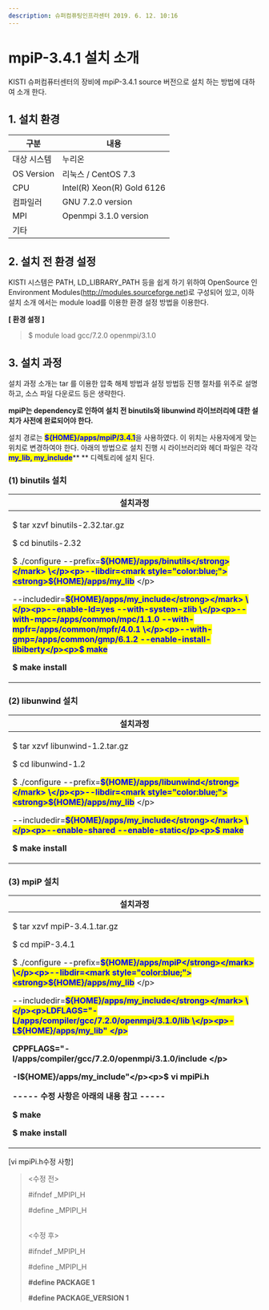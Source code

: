 ```yaml
---
description: 슈퍼컴퓨팅인프라센터 2019. 6. 12. 10:16
---
```


# mpiP-3.4.1 설치 소개

KISTI 슈퍼컴퓨터센터의 장비에 mpiP-3.4.1 source 버전으로 설치 하는 방법에 대하여 소개 한다.



## **1. 설치 환경**

|   **구분**    | **내용**                     |
| ----------- | -------------------------- |
|  대상 시스템     | 누리온                        |
|  OS Version | 리눅스 / CentOS 7.3           |
|  CPU        | Intel(R) Xeon(R) Gold 6126 |
|  컴파일러       | GNU 7.2.0 version          |
|  MPI        | Openmpi 3.1.0 version      |
|  기타         |                            |



## **2. 설치 전 환경 설정**

KISTI 시스템은 PATH, LD\_LIBRARY\_PATH 등을 쉽게 하기 위하여 OpenSource 인 Environment Modules(http://modules.sourceforge.net)로 구성되어 있고, 이하 설치 소개 에서는 module load를 이용한 환경 설정 방법을 이용한다.



**\[ 환경 설정 ]**

> &#x20;$ module load gcc/7.2.0 openmpi/3.1.0

## **3. 설치 과정**

&#x20;설치 과정 소개는 tar 를 이용한 압축 해제 방법과 설정 방법등 진행 절차를 위주로 설명하고, 소스 파일 다운로드 등은 생략한다.&#x20;

**mpiP는 dependency로 인하여 설치 전 binutils와 libunwind 라이브러리에 대한 설치가 사전에 완료되어야 한다.**

설치 경로는 <mark style="color:blue;">**${HOME}/apps/mpiP/3.4.1**</mark>을 사용하였다. 이 위치는 사용자에게 맞는 위치로 변경하여야 한다. 아래의 방법으로 설치 진행 시 라이브러리와 헤더 파일은 각각 <mark style="color:blue;">**my\_lib, my\_include**</mark>** ** 디렉토리에 설치 된다.&#x20;

### &#x20; **(1) binutils 설치**

|   **설치과정**                                                                                                                                                                                                                                                                                                                                                                                                                                                                                                                                                                                  |
| ------------------------------------------------------------------------------------------------------------------------------------------------------------------------------------------------------------------------------------------------------------------------------------------------------------------------------------------------------------------------------------------------------------------------------------------------------------------------------------------------------------------------------------------------------------------------------------------- |
| <p>$ tar xzvf binutils-2.32.tar.gz</p><p>$ cd binutils-2.32 </p><p>$ ./configure --prefix=<mark style="color:blue;"><strong>${HOME}/apps/binutils</strong></mark> \</p><p>--libdir=<mark style="color:blue;"><strong>${HOME}/apps/my_lib</strong></mark> \</p><p>--includedir=<mark style="color:blue;"><strong>${HOME}/apps/my_include</strong></mark> \</p><p>--enable-ld=yes --with-system-zlib \</p><p>--with-mpc=/apps/common/mpc/1.1.0 --with-mpfr=/apps/common/mpfr/4.0.1 \</p><p>--with-gmp=/apps/common/gmp/6.1.2 --enable-install-libiberty</p><p>$ make</p><p>$ make install</p> |



### &#x20; **(2) libunwind 설치**

|   **설치과정**                                                                                                                                                                                                                                                                                                                                                                                                                            |
| ------------------------------------------------------------------------------------------------------------------------------------------------------------------------------------------------------------------------------------------------------------------------------------------------------------------------------------------------------------------------------------------------------------------------------------- |
| <p>$ tar xzvf libunwind-1.2.tar.gz</p><p>$ cd libunwind-1.2</p><p>$ ./configure --prefix=<mark style="color:blue;"><strong>${HOME}/apps/libunwind</strong></mark> \</p><p>--libdir=<mark style="color:blue;"><strong>${HOME}/apps/my_lib</strong></mark> \</p><p>--includedir=<mark style="color:blue;"><strong>${HOME}/apps/my_include</strong></mark> \</p><p>--enable-shared --enable-static</p><p>$ make</p><p>$ make install</p> |



### &#x20; **(3) mpiP 설치**

|   **설치과정**                                                                                                                                                                                                                                                                                                                                                                                                                                                                                                                                                                                                                                                   |
| ------------------------------------------------------------------------------------------------------------------------------------------------------------------------------------------------------------------------------------------------------------------------------------------------------------------------------------------------------------------------------------------------------------------------------------------------------------------------------------------------------------------------------------------------------------------------------------------------------------------------------------------------------------ |
| <p>$ tar xzvf mpiP-3.4.1.tar.gz</p><p>$ cd mpiP-3.4.1</p><p>$ ./configure --prefix=<mark style="color:blue;"><strong>${HOME}/apps/mpiP</strong></mark> \</p><p>--libdir=<mark style="color:blue;"><strong>${HOME}/apps/my_lib</strong></mark> \</p><p>--includedir=<mark style="color:blue;"><strong>${HOME}/apps/my_include</strong></mark> \</p><p>LDFLAGS="-L/apps/compiler/gcc/7.2.0/openmpi/3.1.0/lib \</p><p>-L${HOME}/apps/my_lib" \</p><p>CPPFLAGS="-I/apps/compiler/gcc/7.2.0/openmpi/3.1.0/include \</p><p>-I${HOME}/apps/my_include"</p><p>$ <strong>vi mpiPi.h</strong></p><p>----- 수정 사항은 아래의 내용 참고 -----</p><p>$ make</p><p>$ make install</p> |



\[vi mpiPi.h수정 사항]

> <수정 전>
>
> \#ifndef \_MPIPI\_H
>
> \#define \_MPIPI\_H
>
> \
> <수정 후>
>
> \#ifndef \_MPIPI\_H
>
> \#define \_MPIPI\_H
>
> **#define PACKAGE 1**
>
> **#define PACKAGE\_VERSION 1**

